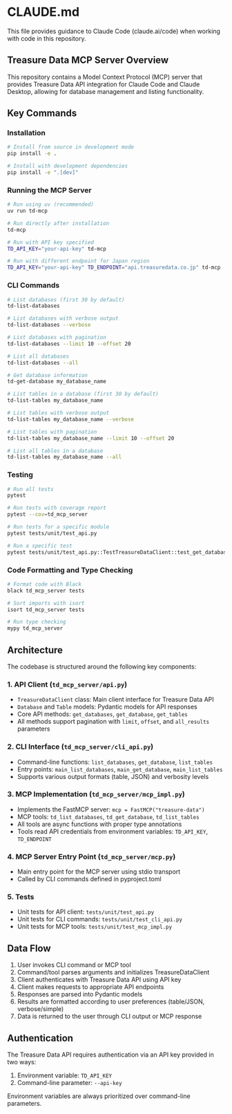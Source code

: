 # CLAUDE.md

This file provides guidance to Claude Code (claude.ai/code) when working with code in this repository.

## Treasure Data MCP Server Overview

This repository contains a Model Context Protocol (MCP) server that provides Treasure Data API integration for Claude Code and Claude Desktop, allowing for database management and listing functionality.

## Key Commands

### Installation

```bash
# Install from source in development mode
pip install -e .

# Install with development dependencies
pip install -e ".[dev]"
```

### Running the MCP Server

```bash
# Run using uv (recommended)
uv run td-mcp

# Run directly after installation
td-mcp

# Run with API key specified
TD_API_KEY="your-api-key" td-mcp

# Run with different endpoint for Japan region
TD_API_KEY="your-api-key" TD_ENDPOINT="api.treasuredata.co.jp" td-mcp
```

### CLI Commands

```bash
# List databases (first 30 by default)
td-list-databases

# List databases with verbose output
td-list-databases --verbose

# List databases with pagination
td-list-databases --limit 10 --offset 20

# List all databases
td-list-databases --all

# Get database information
td-get-database my_database_name

# List tables in a database (first 30 by default)
td-list-tables my_database_name

# List tables with verbose output
td-list-tables my_database_name --verbose

# List tables with pagination
td-list-tables my_database_name --limit 10 --offset 20

# List all tables in a database
td-list-tables my_database_name --all
```

### Testing

```bash
# Run all tests
pytest

# Run tests with coverage report
pytest --cov=td_mcp_server

# Run tests for a specific module
pytest tests/unit/test_api.py

# Run a specific test
pytest tests/unit/test_api.py::TestTreasureDataClient::test_get_databases
```

### Code Formatting and Type Checking

```bash
# Format code with Black
black td_mcp_server tests

# Sort imports with isort
isort td_mcp_server tests

# Run type checking
mypy td_mcp_server
```

## Architecture

The codebase is structured around the following key components:

### 1. API Client (`td_mcp_server/api.py`)

- `TreasureDataClient` class: Main client interface for Treasure Data API
- `Database` and `Table` models: Pydantic models for API responses
- Core API methods: `get_databases`, `get_database`, `get_tables`
- All methods support pagination with `limit`, `offset`, and `all_results` parameters

### 2. CLI Interface (`td_mcp_server/cli_api.py`)

- Command-line functions: `list_databases`, `get_database`, `list_tables`
- Entry points: `main_list_databases`, `main_get_database`, `main_list_tables`
- Supports various output formats (table, JSON) and verbosity levels

### 3. MCP Implementation (`td_mcp_server/mcp_impl.py`)

- Implements the FastMCP server: `mcp = FastMCP("treasure-data")`
- MCP tools: `td_list_databases`, `td_get_database`, `td_list_tables` 
- All tools are async functions with proper type annotations
- Tools read API credentials from environment variables: `TD_API_KEY`, `TD_ENDPOINT`

### 4. MCP Server Entry Point (`td_mcp_server/mcp.py`)

- Main entry point for the MCP server using stdio transport
- Called by CLI commands defined in pyproject.toml

### 5. Tests

- Unit tests for API client: `tests/unit/test_api.py`
- Unit tests for CLI commands: `tests/unit/test_cli_api.py` 
- Unit tests for MCP tools: `tests/unit/test_mcp_impl.py`

## Data Flow

1. User invokes CLI command or MCP tool
2. Command/tool parses arguments and initializes TreasureDataClient
3. Client authenticates with Treasure Data API using API key
4. Client makes requests to appropriate API endpoints
5. Responses are parsed into Pydantic models
6. Results are formatted according to user preferences (table/JSON, verbose/simple)
7. Data is returned to the user through CLI output or MCP response

## Authentication

The Treasure Data API requires authentication via an API key provided in two ways:

1. Environment variable: `TD_API_KEY`
2. Command-line parameter: `--api-key`

Environment variables are always prioritized over command-line parameters.